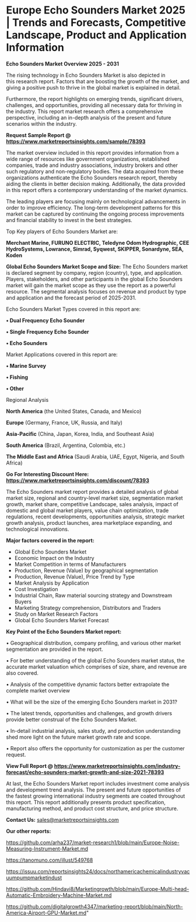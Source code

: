 # Europe  Echo Sounders Market 2025 | Trends and Forecasts, Competitive Landscape, Product and Application Information

<Strong> Echo Sounders Market Overview 2025 - 2031</strong>

The rising technology in Echo Sounders Market is also depicted in this research report. Factors that are boosting the growth of the market, and giving a positive push to thrive in the global market is explained in detail.

Furthermore, the report highlights on emerging trends, significant drivers, challenges, and opportunities, providing all necessary data for thriving in the industry. This report market research offers a comprehensive perspective, including an in-depth analysis of the present and future scenarios within the industry.

<strong>Request Sample Report @ <a href=https://www.marketreportsinsights.com/sample/78393>https://www.marketreportsinsights.com/sample/78393</a></strong>

The market overview included in this report provides information from a wide range of resources like government organizations, established companies, trade and industry associations, industry brokers and other such regulatory and non-regulatory bodies. The data acquired from these organizations authenticate the Echo Sounders research report, thereby aiding the clients in better decision making. Additionally, the data provided in this report offers a contemporary understanding of the market dynamics.

The leading players are focusing mainly on technological advancements in order to improve efficiency. The long-term development patterns for this market can be captured by continuing the ongoing process improvements and financial stability to invest in the best strategies.

Top Key players of Echo Sounders Market are:

<strong>Merchant Marine, FURUNO ELECTRIC, Teledyne Odom Hydrographic, CEE HydroSystems, Lowrance, Simrad, Syqwest, SKIPPER, Sonardyne, SEA, Koden</strong>

<strong><b>Global Echo Sounders Market Scope and Size:</b></strong>
The Echo Sounders market is declared segment by company, region (country), type, and application. Players, stakeholders, and other participants in the global Echo Sounders market will gain the market scope as they use the report as a powerful resource. The segmental analysis focuses on revenue and product by type and application and the forecast period of 2025-2031.

Echo Sounders Market Types covered in this report are:

<strong>• Dual Frequency Echo Sounder

• Single Frequency Echo Sounder

• Echo Sounders</strong>

Market Applications covered in this report are:

<strong>• Marine Survey

• Fishing

• Other</strong> 

Regional Analysis

<strong>North America</strong> (the United States, Canada, and Mexico)

<strong>Europe</strong> (Germany, France, UK, Russia, and Italy)

<strong>Asia-Pacific</strong> (China, Japan, Korea, India, and Southeast Asia)

<strong>South America</strong> (Brazil, Argentina, Colombia, etc.)

<strong>The Middle East and Africa</strong> (Saudi Arabia, UAE, Egypt, Nigeria, and South Africa)

<strong>Go For Interesting Discount Here: <a href=https://www.marketreportsinsights.com/discount/78393>https://www.marketreportsinsights.com/discount/78393</a></strong>

The Echo Sounders market report provides a detailed analysis of global market size, regional and country-level market size, segmentation market growth, market share, competitive Landscape, sales analysis, impact of domestic and global market players, value chain optimization, trade regulations, recent developments, opportunities analysis, strategic market growth analysis, product launches, area marketplace expanding, and technological innovations.

<strong><b>Major factors covered in the report:</b></strong>
<ul>
  <li>Global Echo Sounders Market </li>
  <li>Economic Impact on the Industry</li>
  <li>Market Competition in terms of Manufacturers</li>
  <li>Production, Revenue (Value) by geographical segmentation</li>
  <li>Production, Revenue (Value), Price Trend by Type</li>
  <li>Market Analysis by Application</li>
  <li>Cost Investigation</li>
  <li>Industrial Chain, Raw material sourcing strategy and Downstream Buyers</li>
  <li>Marketing Strategy comprehension, Distributors and Traders</li>
  <li>Study on Market Research Factors</li>
  <li>Global Echo Sounders Market Forecast</li>
</ul>

<strong><b>Key Point of the Echo Sounders Market report:</b></strong>

• Geographical distribution, company profiling, and various other market segmentation are provided in the report.

• For better understanding of the global Echo Sounders market status, the accurate market valuation which comprises of size, share, and revenue are also covered.

• Analysis of the competitive dynamic factors better extrapolate the complete market overview

• What will be the size of the emerging Echo Sounders market in 2031?

• The latest trends, opportunities and challenges, and growth drivers provide better construal of the Echo Sounders Market.

• In-detail industrial analysis, sales study, and production understanding shed more light on the future market growth rate and scope.

• Report also offers the opportunity for customization as per the customer request.

<strong><b>View Full Report @ <a href=https://www.marketreportsinsights.com/industry-forecast/echo-sounders-market-growth-and-size-2021-78393>https://www.marketreportsinsights.com/industry-forecast/echo-sounders-market-growth-and-size-2021-78393</a></b></strong>


At last, the Echo Sounders Market report includes investment come analysis and development trend analysis. The present and future opportunities of the fastest growing international industry segments are coated throughout this report. This report additionally presents product specification, manufacturing method, and product cost structure, and price structure.

<strong>Contact Us:</strong>
sales@marketreportsinsights.com

<strong>Our other reports:</strong>

<a href=https://github.com/arha237/market-research1/blob/main/Europe-Noise-Measuring-Instrument-Market.md>https://github.com/arha237/market-research1/blob/main/Europe-Noise-Measuring-Instrument-Market.md</a>

<a href=https://tanomuno.com/illust/549768>https://tanomuno.com/illust/549768</a>

<a href=https://issuu.com/reportsinsights24/docs/northamericachemicalindustryvacuumpumpmarketindust>https://issuu.com/reportsinsights24/docs/northamericachemicalindustryvacuumpumpmarketindust</a>

<a href=https://github.com/Hindavi8/Marketingrowth/blob/main/Europe-Multi-head-Automatic-Embroidery-Machine-Market.md>https://github.com/Hindavi8/Marketingrowth/blob/main/Europe-Multi-head-Automatic-Embroidery-Machine-Market.md</a>

<a href=https://github.com/digitalgrowth4347/marketing-report/blob/main/North-America-Airport-GPU-Market.md>https://github.com/digitalgrowth4347/marketing-report/blob/main/North-America-Airport-GPU-Market.md</a>"
